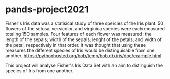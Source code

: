 # pands-project2021

Fisher's Iris data was a statisical study of three speicies of the Iris plant.  50 flowers of the setosa, versicolor, and virginica species were each measured totaling 150 samples.   Four features of each flower was measured: the length of the sepals; width of the sepals; lenght of the petals; and width of the petal, respectively in that order.  It was thought that using these measures the different species of Iris would be distinguisable from one another. 
https://pythonhosted.org/bob/temp/bob.db.iris/doc/example.html

This project will analyse Fisher's Iris Data Set with an aim to distinguish the species of Iris from one another. 